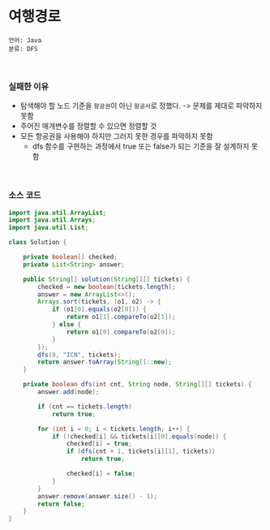 # 여행경로

    언어: Java
    분류: DFS

<br>

### 실패한 이유

+ 탐색해야 할 노드 기준을 `항공권`이 아닌 `항공사`로 정했다. -> 문제를 제대로 파악하지 못함
+ 주어진 매개변수를 정렬할 수 있으면 정렬할 것
+ 모든 항공권을 사용해야 하지만 그러지 못한 경우를 파악하지 못함
  + dfs 함수를 구현하는 과정에서 true 또는 false가 되는 기준을 잘 설계하지 못함

<br>

### 소스 코드
```java
import java.util.ArrayList;
import java.util.Arrays;
import java.util.List;

class Solution {

    private boolean[] checked;
    private List<String> answer;

    public String[] solution(String[][] tickets) {
        checked = new boolean[tickets.length];
        answer = new ArrayList<>();
        Arrays.sort(tickets, (o1, o2) -> {
            if (o1[0].equals(o2[0])) {
                return o1[1].compareTo(o2[1]);
            } else {
                return o1[0].compareTo(o2[0]);
            }
        });
        dfs(0, "ICN", tickets);
        return answer.toArray(String[]::new);
    }

    private boolean dfs(int cnt, String node, String[][] tickets) {
        answer.add(node);

        if (cnt == tickets.length)
            return true;

        for (int i = 0; i < tickets.length; i++) {
            if (!checked[i] && tickets[i][0].equals(node)) {
                checked[i] = true;
                if (dfs(cnt + 1, tickets[i][1], tickets))
                    return true;

                checked[i] = false;
            }
        }
        answer.remove(answer.size() - 1);
        return false;
    }
}
```